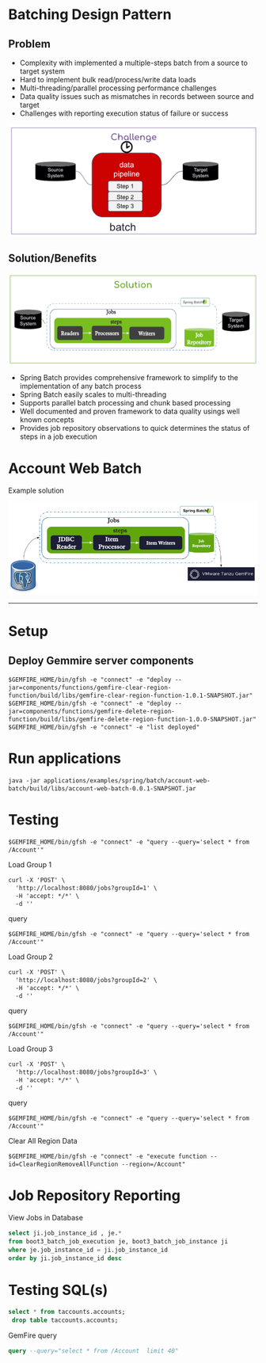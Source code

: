# Batching Design Pattern

## Problem

- Complexity with implemented a multiple-steps batch from a source to target system
- Hard to implement bulk read/process/write data loads
- Multi-threading/parallel processing performance challenges
- Data quality issues such as mismatches in records between source and target
- Challenges with reporting execution status of failure or success

![batch-problem.png](docs/img/batch-problem.png)

## Solution/Benefits 

![spring-batch-solution.png](docs/img/spring-batch-solution.png)

- Spring Batch provides  comprehensive framework to simplify to the implementation of any batch process
- Spring Batch easily scales to multi-threading
- Supports parallel batch processing and chunk based processing
- Well documented and proven framework to data quality usings well known concepts
- Provides job repository observations to quick determines the status of steps in a job execution


# Account Web Batch

Example solution

![gemfire-postgres-batch.png](docs/img/gemfire-postgres-batch.png)


-----------------
# Setup 

## Deploy Gemmire server components

```shell
$GEMFIRE_HOME/bin/gfsh -e "connect" -e "deploy --jar=components/functions/gemfire-clear-region-function/build/libs/gemfire-clear-region-function-1.0.1-SNAPSHOT.jar"
$GEMFIRE_HOME/bin/gfsh -e "connect" -e "deploy --jar=components/functions/gemfire-delete-region-function/build/libs/gemfire-delete-region-function-1.0.0-SNAPSHOT.jar"
$GEMFIRE_HOME/bin/gfsh -e "connect" -e "list deployed"
```

# Run applications


```shell
java -jar applications/examples/spring/batch/account-web-batch/build/libs/account-web-batch-0.0.1-SNAPSHOT.jar
```

# Testing


```shell
$GEMFIRE_HOME/bin/gfsh -e "connect" -e "query --query='select * from /Account'"
```

Load Group 1

```shell
curl -X 'POST' \
  'http://localhost:8080/jobs?groupId=1' \
  -H 'accept: */*' \
  -d ''
```

query

```shell
$GEMFIRE_HOME/bin/gfsh -e "connect" -e "query --query='select * from /Account'"
```

Load Group 2

```shell
curl -X 'POST' \
  'http://localhost:8080/jobs?groupId=2' \
  -H 'accept: */*' \
  -d ''
```

query

```shell
$GEMFIRE_HOME/bin/gfsh -e "connect" -e "query --query='select * from /Account'"
```

Load Group 3

```shell
curl -X 'POST' \
  'http://localhost:8080/jobs?groupId=3' \
  -H 'accept: */*' \
  -d ''
```

query

```shell
$GEMFIRE_HOME/bin/gfsh -e "connect" -e "query --query='select * from /Account'"
```


Clear All Region Data

```shell
$GEMFIRE_HOME/bin/gfsh -e "connect" -e "execute function --id=ClearRegionRemoveAllFunction --region=/Account"
```


# Job Repository Reporting

View Jobs in Database


```sql
select ji.job_instance_id , je.*  
from boot3_batch_job_execution je, boot3_batch_job_instance ji
where je.job_instance_id = ji.job_instance_id 
order by ji.job_instance_id desc
```

# Testing SQL(s)

```sql
select * from taccounts.accounts;
 drop table taccounts.accounts;
```


GemFire query

```sql
query --query="select * from /Account  limit 40"
```